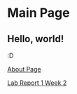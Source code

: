 # Main Page

## Hello, world!

:D

[About Page](https://kjchou324.github.io/cse15l-lab-reports/about.html)

[Lab Report 1 Week 2](https://kjchou324.github.io/cse15l-lab-reports/lab-report-1-week-2.html)